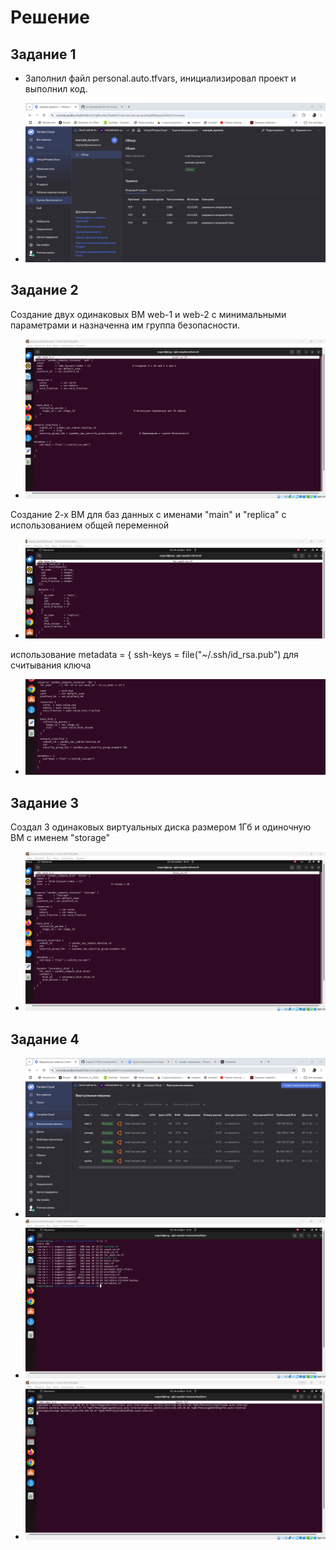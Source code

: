# **Решение**
 
## **Задание 1**
 
- Заполнил файл personal.auto.tfvars, инициализировал проект и выполнил код.
 
- ![scrinshot](https://github.com/Evgenii-379/terraform-03/blob/main/Снимок%20экрана%202024-11-23%20232845.png)
 
## **Задание 2**
Создание двух одинаковых ВМ web-1 и web-2 с минимальными параметрами и назначенна им группа безопасности.
- ![scrinshot](https://github.com/Evgenii-379/terraform-03/blob/main/Снимок%20экрана%202024-11-30%20184434.png)
 
Создание 2-х ВМ для баз данных с именами "main" и "replica" с использованием общей переменной
- ![scrinshot](https://github.com/Evgenii-379/terraform-03/blob/main/Снимок%20экрана%202024-11-30%20185742.png)
 
использование metadata = { ssh-keys = file("~/.ssh/id_rsa.pub") для считывания ключа
- ![scrinshot](https://github.com/Evgenii-379/terraform-03/blob/main/Снимок%20экрана%202024-11-30%20185813.png)
 
## **Задание 3**
 
Создал 3 одинаковых виртуальных диска размером 1Гб и одиночную ВМ с именем "storage"
- ![scrinshot](https://github.com/Evgenii-379/terraform-03/blob/main/Снимок%20экрана%202024-11-30%20184545.png)
 
## **Задание 4**
 
- ![scrinshot](https://github.com/Evgenii-379/terraform-03/blob/main/Снимок%20экрана%202024-11-30%20133540.png)
- ![scrinshot](https://github.com/Evgenii-379/terraform-03/blob/main/Снимок%20экрана%202024-11-30%20133503.png)
- ![scrinshot](https://github.com/Evgenii-379/terraform-03/blob/main/Снимок%20экрана%202024-11-30%20132212.png)







